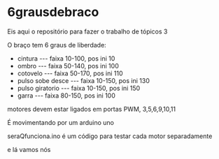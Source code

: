 # 6grausdebraco
Eis aqui o repositório para fazer o trabalho de tópicos 3

O braço tem 6 graus de liberdade:
* cintura           ---  faixa 10-100, pos ini 10
* ombro             ---  faixa 50-140, pos ini 100
* cotovelo          ---  faixa 50-170, pos ini 110
* pulso sobe desce  ---  faixa 10-150, pos ini 130
* pulso giratorio   ---  faixa 10-150, pos ini 150
* garra             ---  faixa 80-150, pos ini 100

motores devem estar ligados em portas PWM, 3,5,6,9,10,11

É movimentando por um arduino uno

seraQfunciona.ino é um código para testar cada motor separadamente

e lá vamos nós

